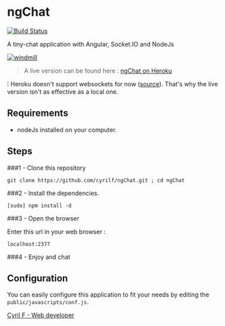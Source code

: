 # ngChat

[![Build Status](https://drone.io/github.com/cyrilf/ngChat/status.png)](https://drone.io/github.com/cyrilf/ngChat/latest)

A tiny-chat application with Angular, Socket.IO and NodeJs

[![windmill](https://raw.github.com/cyrilf/ngChat/master/nchat.png)](http://ngchat.herokuapp.com)

> A live version can be found here : [ngChat on Heroku](http://ngchat.herokuapp.com/)

:grey_exclamation: Heroku doesn't support websockets for now ([source](https://devcenter.heroku.com/articles/using-socket-io-with-node-js-on-heroku)).
That's why the live version isn't as effective as a local one.

## Requirements

- nodeJs installed on your computer.

## Steps

###1 - Clone this repository

    git clone https://github.com/cyrilf/ngChat.git ; cd ngChat

###2 - Install the dependencies.

    [sudo] npm install -d

###3 - Open the browser

Enter this url in your web browser :

    localhost:2377

###4 - Enjoy and chat

## Configuration

You can easily configure this application to fit your needs by editing the `public/javascripts/conf.js`.

[Cyril F - Web developer](http://cyrilf.com)